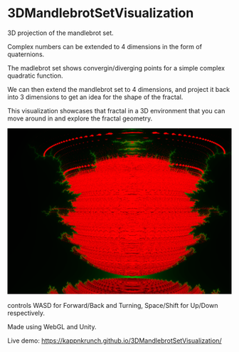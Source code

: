 # 3DMandlebrotSetVisualization
3D projection of the mandlebrot set.

Complex numbers can be extended to 4 dimensions in the form of quaternions.

The madlebrot set shows convergin/diverging points for a simple complex quadratic function.

We can then extend the mandlebrot set to 4 dimensions, and project it back into 3 dimensions to get an idea for the shape of the fractal.

This visualization showcases that fractal in a 3D environment that you can move around in and explore the fractal geometry.

![Alt text](/Screenshot%202025-06-13%20140249.png)

controls  WASD for Forward/Back and Turning, Space/Shift for Up/Down respectively.

Made using WebGL and Unity.

Live demo: https://kappnkrunch.github.io/3DMandlebrotSetVisualization/
